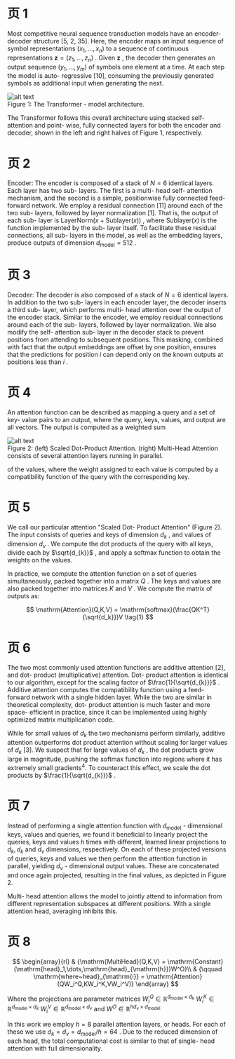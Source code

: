 # 页 1
Most competitive neural sequence transduction models have an encoder- decoder structure [5, 2, 35]. Here, the encoder maps an input sequence of symbol representations  $(x_{1},\ldots ,x_{n})$  to a sequence of continuous representations  $\mathbf{z} = (z_{1},\ldots ,z_{n})$ . Given  $\mathbf{z}$ , the decoder then generates an output sequence  $(y_{1},\ldots ,y_{m})$  of symbols one element at a time. At each step the model is auto- regressive [10], consuming the previously generated symbols as additional input when generating the next.

![alt text](transformer_images/image-1.png)  
Figure 1: The Transformer - model architecture.

The Transformer follows this overall architecture using stacked self- attention and point- wise, fully connected layers for both the encoder and decoder, shown in the left and right halves of Figure 1, respectively.

# 页 2
Encoder: The encoder is composed of a stack of  $N = 6$  identical layers. Each layer has two sub- layers. The first is a multi- head self- attention mechanism, and the second is a simple, positionwise fully connected feed- forward network. We employ a residual connection [11] around each of the two sub- layers, followed by layer normalization [1]. That is, the output of each sub- layer is  $\mathrm{LayerNorm}(x + \mathrm{Sublayer}(x))$ , where  $\mathrm{Sublayer}(x)$  is the function implemented by the sub- layer itself. To facilitate these residual connections, all sub- layers in the model, as well as the embedding layers, produce outputs of dimension  $d_{\mathrm{model}} = 512$ .

# 页 3
Decoder: The decoder is also composed of a stack of  $N = 6$  identical layers. In addition to the two sub- layers in each encoder layer, the decoder inserts a third sub- layer, which performs multi- head attention over the output of the encoder stack. Similar to the encoder, we employ residual connections around each of the sub- layers, followed by layer normalization. We also modify the self- attention sub- layer in the decoder stack to prevent positions from attending to subsequent positions. This masking, combined with fact that the output embeddings are offset by one position, ensures that the predictions for position  $i$  can depend only on the known outputs at positions less than  $i$ .

# 页 4
An attention function can be described as mapping a query and a set of key- value pairs to an output, where the query, keys, values, and output are all vectors. The output is computed as a weighted sum

![alt text](transformer_images/image.png)  
Figure 2: (left) Scaled Dot-Product Attention. (right) Multi-Head Attention consists of several attention layers running in parallel.

of the values, where the weight assigned to each value is computed by a compatibility function of the query with the corresponding key.

# 页 5
We call our particular attention "Scaled Dot- Product Attention" (Figure 2). The input consists of queries and keys of dimension  $d_{k}$ , and values of dimension  $d_{v}$ . We compute the dot products of the query with all keys, divide each by  $\sqrt{d_{k}}$ , and apply a softmax function to obtain the weights on the values.

In practice, we compute the attention function on a set of queries simultaneously, packed together into a matrix  $Q$ . The keys and values are also packed together into matrices  $K$  and  $V$ . We compute the matrix of outputs as:

$$
\mathrm{Attention}(Q,K,V) = \mathrm{softmax}(\frac{QK^T}{\sqrt{d_k}})V \tag{1}
$$

# 页 6
The two most commonly used attention functions are additive attention [2], and dot- product (multiplicative) attention. Dot- product attention is identical to our algorithm, except for the scaling factor of  $\frac{1}{\sqrt{d_{k}}}$ . Additive attention computes the compatibility function using a feed- forward network with a single hidden layer. While the two are similar in theoretical complexity, dot- product attention is much faster and more space- efficient in practice, since it can be implemented using highly optimized matrix multiplication code.

While for small values of  $d_{k}$  the two mechanisms perform similarly, additive attention outperforms dot product attention without scaling for larger values of  $d_{k}$  [3]. We suspect that for large values of  $d_{k}$ , the dot products grow large in magnitude, pushing the softmax function into regions where it has extremely small gradients<sup>4</sup>. To counteract this effect, we scale the dot products by  $\frac{1}{\sqrt{d_{k}}}$ .

# 页 7
Instead of performing a single attention function with  $d_{\mathrm{model}}$  - dimensional keys, values and queries, we found it beneficial to linearly project the queries, keys and values  $h$  times with different, learned linear projections to  $d_{k},d_{k}$  and  $d_{v}$  dimensions, respectively. On each of these projected versions of queries, keys and values we then perform the attention function in parallel, yielding  $d_{v}$  - dimensional output values. These are concatenated and once again projected, resulting in the final values, as depicted in Figure 2.

Multi- head attention allows the model to jointly attend to information from different representation subspaces at different positions. With a single attention head, averaging inhibits this.

# 页 8
$$
\begin{array}{rl} & {\mathrm{MultiHead}(Q,K,V) = \mathrm{Constant}(\mathrm{head}_1,\dots,\mathrm{head}_{\mathrm{h}})W^O}\\ & {\qquad \mathrm{where~head}_{\mathrm{i}} = \mathrm{Attention}(QW_i^Q,KW_i^K,VW_i^V)} \end{array}
$$

Where the projections are parameter matrices  $W_{i}^{Q}\in \mathbb{R}^{d_{\mathrm{model}}\times d_{k}}$ $W_{i}^{K}\in \mathbb{R}^{d_{\mathrm{model}}\times d_{k}}$ $W_{i}^{V}\in \mathbb{R}^{d_{\mathrm{model}}\times d_{v}}$  and  $W^{O}\in \mathbb{R}^{h d_{v}\times d_{\mathrm{model}}}$

In this work we employ  $h = 8$  parallel attention layers, or heads. For each of these we use  $d_{k} = d_{v} = d_{\mathrm{model}} / h = 64$ . Due to the reduced dimension of each head, the total computational cost is similar to that of single- head attention with full dimensionality.